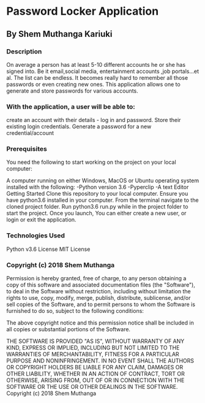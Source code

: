 # Password Locker Application

## By Shem Muthanga Kariuki

### Description

On average a person has at least 5-10 different accounts he or she has signed into. Be it email,social media, entertainment accounts ,job portals...et al. The list can be endless. It becomes really hard to remember all those passwords or even creating new ones. This application allows one to generate and store passwords for various accounts.

### With the application, a user will be able to:

create an account with their details - log in and password.
Store their existing login credentials.
Generate a password for a new credential/account


### Prerequisites
You need the following to start working on the project on your local computer:

A computer running on either Windows, MacOS or Ubuntu operating system installed with the following:
-Python version 3.6
-Pyperclip
-A text  Editor
Getting Started
Clone this repository to your local computer.
Ensure you have python3.6 installed in your computer.
From the terminal navigate to the cloned project folder.
Run python3.6 run.py while in the project folder to start the project.
Once you launch, You can either create a new user, or login or exit the application.

### Technologies Used
Python v3.6
License
MIT License

### Copyright (c) 2018 Shem Muthanga

Permission is hereby granted, free of charge, to any person obtaining a copy of this software and associated documentation files (the "Software"), to deal in the Software without restriction, including without limitation the rights to use, copy, modify, merge, publish, distribute, sublicense, and/or sell copies of the Software, and to permit persons to whom the Software is furnished to do so, subject to the following conditions:

The above copyright notice and this permission notice shall be included in all copies or substantial portions of the Software.

THE SOFTWARE IS PROVIDED "AS IS", WITHOUT WARRANTY OF ANY KIND, EXPRESS OR IMPLIED, INCLUDING BUT NOT LIMITED TO THE WARRANTIES OF MERCHANTABILITY, FITNESS FOR A PARTICULAR PURPOSE AND NONINFRINGEMENT. IN NO EVENT SHALL THE AUTHORS OR COPYRIGHT HOLDERS BE LIABLE FOR ANY CLAIM, DAMAGES OR OTHER LIABILITY, WHETHER IN AN ACTION OF CONTRACT, TORT OR OTHERWISE, ARISING FROM, OUT OF OR IN CONNECTION WITH THE SOFTWARE OR THE USE OR OTHER DEALINGS IN THE SOFTWARE. Copyright (c) 2018  Shem Muthanga